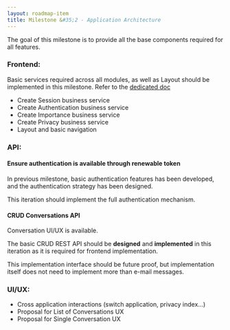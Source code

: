 ```yaml
---
layout: roadmap-item
title: Milestone &#35;2 - Application Architecture
---
```


The goal of this milestone is to provide all the base components required for
all features.

### Frontend:

Basic services required across all modules, as well as Layout should be
implemented in this milestone. Refer to the [dedicated
doc](https://github.com/CaliOpen/caliopen.frontend/blob/master/doc/01-getting-started.markdown)

* Create Session business service
* Create Authentication business service
* Create Importance business service
* Create Privacy business service
* Layout and basic navigation

### API:

#### Ensure authentication is available through renewable token

In previous milestone, basic authentication features has been developed, and
the authentication strategy has been designed.

This iteration should implement the full authentication mechanism.

#### CRUD Conversations API

Conversation UI/UX is available.

The basic CRUD REST API should be **designed** and **implemented** in this
iteration as it is required for frontend implementation.

This implementation interface should be future proof, but implementation itself
does not need to implement more than e-mail messages.

### UI/UX:

* Cross application interactions (switch application, privacy index...)
* Proposal for List of Conversations UX
* Proposal for Single Conversation UX
